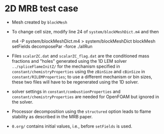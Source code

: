 # 2D MRB test case

- Mesh created by `blockMesh`
- To change cell size, modify line 24 of `system/blockMeshDict.m4` and then
    
    m4 -P system/blockMeshDict.m4 > system/blockMeshDict
    blockMesh
    setFields
    decomposePar -force
    ./allRun

- Files `scalarZC.dat` and `scalarZC_flag.dat` are the conditioned mass
  fractions and "holes" generated using the 1D LEM solver
  `../spliceFlameInitZ/` for the mechanism specified in
  `constant/chemistryProperties` using the `zBinSize` and `cBinSize` in
  `constant/RILEMProperties`; to use a different mechanism or bin sizes, these
  two files will have to be regenerated using the 1D solver.

- solver settings in `constant/combustionProperties` and `constant/chemistryProperties` are needed for OpenFOAM but ignored in the solver.
 
- Processor decomposition using the `structured` option leads to flame stability as described in the MRB paper.
- `0.org/` contains initial values, i.e.,  before `setFields` is used.
